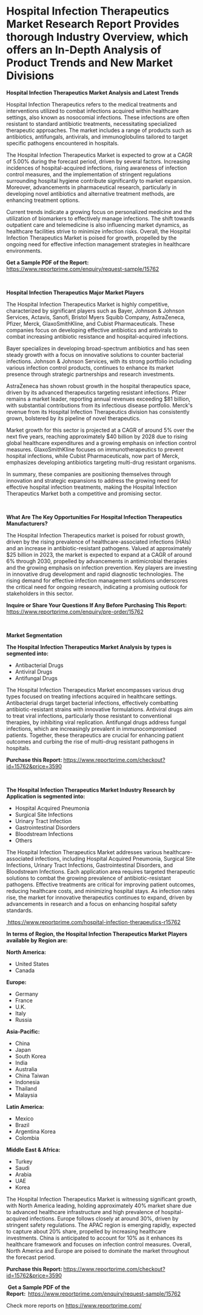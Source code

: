 <p><h1>Hospital Infection Therapeutics Market Research Report Provides thorough Industry Overview, which offers an In-Depth Analysis of Product Trends and New Market Divisions</h1></p><p><strong>Hospital Infection Therapeutics Market Analysis and Latest Trends</strong></p>
<p><p>Hospital Infection Therapeutics refers to the medical treatments and interventions utilized to combat infections acquired within healthcare settings, also known as nosocomial infections. These infections are often resistant to standard antibiotic treatments, necessitating specialized therapeutic approaches. The market includes a range of products such as antibiotics, antifungals, antivirals, and immunoglobulins tailored to target specific pathogens encountered in hospitals.</p><p>The Hospital Infection Therapeutics Market is expected to grow at a CAGR of 5.00% during the forecast period, driven by several factors. Increasing incidences of hospital-acquired infections, rising awareness of infection control measures, and the implementation of stringent regulations surrounding hospital hygiene contribute significantly to market expansion. Moreover, advancements in pharmaceutical research, particularly in developing novel antibiotics and alternative treatment methods, are enhancing treatment options.</p><p>Current trends indicate a growing focus on personalized medicine and the utilization of biomarkers to effectively manage infections. The shift towards outpatient care and telemedicine is also influencing market dynamics, as healthcare facilities strive to minimize infection risks. Overall, the Hospital Infection Therapeutics Market is poised for growth, propelled by the ongoing need for effective infection management strategies in healthcare environments.</p></p>
<p><strong>Get a Sample PDF of the Report:&nbsp;</strong> <a href="https://www.reportprime.com/enquiry/request-sample/15762?utm_campaign=2271&utm_medium=2&utm_source=Github&utm_content=ia&utm_term=20032025&utm_id=hospital-infection-therapeutics">https://www.reportprime.com/enquiry/request-sample/15762</a></p>
<p>&nbsp;</p>
<p><strong>Hospital Infection Therapeutics Major Market Players</strong></p>
<p><p>The Hospital Infection Therapeutics Market is highly competitive, characterized by significant players such as Bayer, Johnson & Johnson Services, Actavis, Sanofi, Bristol Myers Squibb Company, AstraZeneca, Pfizer, Merck, GlaxoSmithKline, and Cubist Pharmaceuticals. These companies focus on developing effective antibiotics and antivirals to combat increasing antibiotic resistance and hospital-acquired infections.</p><p>Bayer specializes in developing broad-spectrum antibiotics and has seen steady growth with a focus on innovative solutions to counter bacterial infections. Johnson & Johnson Services, with its strong portfolio including various infection control products, continues to enhance its market presence through strategic partnerships and research investments.</p><p>AstraZeneca has shown robust growth in the hospital therapeutics space, driven by its advanced therapeutics targeting resistant infections. Pfizer remains a market leader, reporting annual revenues exceeding $81 billion, with substantial contributions from its infectious disease portfolio. Merck's revenue from its Hospital Infection Therapeutics division has consistently grown, bolstered by its pipeline of novel therapeutics.</p><p>Market growth for this sector is projected at a CAGR of around 5% over the next five years, reaching approximately $40 billion by 2028 due to rising global healthcare expenditures and a growing emphasis on infection control measures. GlaxoSmithKline focuses on immunotherapeutics to prevent hospital infections, while Cubist Pharmaceuticals, now part of Merck, emphasizes developing antibiotics targeting multi-drug resistant organisms.</p><p>In summary, these companies are positioning themselves through innovation and strategic expansions to address the growing need for effective hospital infection treatments, making the Hospital Infection Therapeutics Market both a competitive and promising sector.</p></p>
<p>&nbsp;</p>
<p><strong>What Are The Key Opportunities For Hospital Infection Therapeutics Manufacturers?</strong></p>
<p><p>The Hospital Infection Therapeutics market is poised for robust growth, driven by the rising prevalence of healthcare-associated infections (HAIs) and an increase in antibiotic-resistant pathogens. Valued at approximately $25 billion in 2023, the market is expected to expand at a CAGR of around 6% through 2030, propelled by advancements in antimicrobial therapies and the growing emphasis on infection prevention. Key players are investing in innovative drug development and rapid diagnostic technologies. The rising demand for effective infection management solutions underscores the critical need for ongoing research, indicating a promising outlook for stakeholders in this sector.</p></p>
<p><strong>Inquire or Share Your Questions If Any Before Purchasing This Report:</strong> <a href="https://www.reportprime.com/enquiry/pre-order/15762?utm_campaign=2271&utm_medium=2&utm_source=Github&utm_content=ia&utm_term=20032025&utm_id=hospital-infection-therapeutics">https://www.reportprime.com/enquiry/pre-order/15762</a></p>
<p>&nbsp;</p>
<p><strong>Market Segmentation</strong></p>
<p><strong>The Hospital Infection Therapeutics Market Analysis by types is segmented into:</strong></p>
<p><ul><li>Antibacterial Drugs</li><li>Antiviral Drugs</li><li>Antifungal Drugs</li></ul></p>
<p><p>The Hospital Infection Therapeutics Market encompasses various drug types focused on treating infections acquired in healthcare settings. Antibacterial drugs target bacterial infections, effectively combatting antibiotic-resistant strains with innovative formulations. Antiviral drugs aim to treat viral infections, particularly those resistant to conventional therapies, by inhibiting viral replication. Antifungal drugs address fungal infections, which are increasingly prevalent in immunocompromised patients. Together, these therapeutics are crucial for enhancing patient outcomes and curbing the rise of multi-drug resistant pathogens in hospitals.</p></p>
<p><strong>Purchase this Report:&nbsp;</strong><a href="https://www.reportprime.com/checkout?id=15762&price=3590&utm_campaign=2271&utm_medium=2&utm_source=Github&utm_content=ia&utm_term=20032025&utm_id=hospital-infection-therapeutics">https://www.reportprime.com/checkout?id=15762&price=3590</a></p>
<p>&nbsp;</p>
<p><strong>The Hospital Infection Therapeutics Market Industry Research by Application is segmented into:</strong></p>
<p><ul><li>Hospital Acquired Pneumonia</li><li>Surgical Site Infections</li><li>Urinary Tract Infection</li><li>Gastrointestinal Disorders</li><li>Bloodstream Infections</li><li>Others</li></ul></p>
<p><p>The Hospital Infection Therapeutics Market addresses various healthcare-associated infections, including Hospital Acquired Pneumonia, Surgical Site Infections, Urinary Tract Infections, Gastrointestinal Disorders, and Bloodstream Infections. Each application area requires targeted therapeutic solutions to combat the growing prevalence of antibiotic-resistant pathogens. Effective treatments are critical for improving patient outcomes, reducing healthcare costs, and minimizing hospital stays. As infection rates rise, the market for innovative therapeutics continues to expand, driven by advancements in research and a focus on enhancing hospital safety standards.</p></p>
<p><a href="https://www.reportprime.com/hospital-infection-therapeutics-r15762?utm_campaign=2271&utm_medium=2&utm_source=Github&utm_content=ia&utm_term=20032025&utm_id=hospital-infection-therapeutics">&nbsp;https://www.reportprime.com/hospital-infection-therapeutics-r15762</a></p>
<p><strong>In terms of Region, the Hospital Infection Therapeutics Market Players available by Region are:</strong></p>
<p>
    <p> <strong> North America: </strong>
        <ul>
            <li>United States</li>
            <li>Canada</li>
        </ul>
        </p> 
    <p> <strong> Europe: </strong>
        <ul>
            <li>Germany</li>
            <li>France</li>
            <li>U.K.</li>
            <li>Italy</li>
            <li>Russia</li>
        </ul>
        </p> 
    <p> <strong> Asia-Pacific: </strong>
        <ul>
            <li>China</li>
            <li>Japan</li>
            <li>South Korea</li>
            <li>India</li>
            <li>Australia</li>
            <li>China Taiwan</li>
            <li>Indonesia</li>
            <li>Thailand</li>
            <li>Malaysia</li>
        </ul>
        </p> 
    <p> <strong> Latin America: </strong>
        <ul>
            <li>Mexico</li>
            <li>Brazil</li>
            <li>Argentina Korea</li>
            <li>Colombia</li>
        </ul>
        </p> 
    <p> <strong> Middle East & Africa: </strong>
        <ul>
            <li>Turkey</li>
            <li>Saudi</li>
            <li>Arabia</li>
            <li>UAE</li>
            <li>Korea</li>
        </ul>
    </p>
    </p>
<p><p>The Hospital Infection Therapeutics Market is witnessing significant growth, with North America leading, holding approximately 40% market share due to advanced healthcare infrastructure and high prevalence of hospital-acquired infections. Europe follows closely at around 30%, driven by stringent safety regulations. The APAC region is emerging rapidly, expected to capture about 20% share, propelled by increasing healthcare investments. China is anticipated to account for 10% as it enhances its healthcare framework and focuses on infection control measures. Overall, North America and Europe are poised to dominate the market throughout the forecast period.</p></p>
<p><strong>Purchase this Report: </strong><a href="https://www.reportprime.com/checkout?id=15762&price=3590&utm_campaign=2271&utm_medium=2&utm_source=Github&utm_content=ia&utm_term=20032025&utm_id=hospital-infection-therapeutics">https://www.reportprime.com/checkout?id=15762&price=3590</a></p>
<p>&nbsp;<strong>Get a Sample PDF of the Report:&nbsp;&nbsp;</strong><a href="https://www.reportprime.com/enquiry/request-sample/15762?utm_campaign=2271&utm_medium=2&utm_source=Github&utm_content=ia&utm_term=20032025&utm_id=hospital-infection-therapeutics">https://www.reportprime.com/enquiry/request-sample/15762</a></p>
<p><strong></strong></p>
<p>Check more reports on <a href="https://www.reportprime.com/?utm_campaign=2271&utm_medium=2&utm_source=Github&utm_content=ia&utm_term=20032025&utm_id=hospital-infection-therapeutics">https://www.reportprime.com/</a></p>